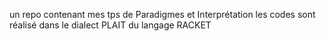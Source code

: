 un repo contenant mes tps de Paradigmes et Interprétation
les codes sont réalisé dans le dialect PLAIT du langage RACKET 
